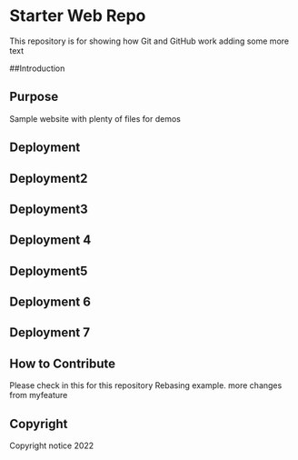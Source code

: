 # Starter Web Repo

This repository is for showing how Git and GitHub work
adding some more text

##Introduction 

## Purpose

Sample website with plenty of files for demos

## Deployment

## Deployment2

## Deployment3

## Deployment 4

## Deployment5

## Deployment 6

## Deployment 7

## How to Contribute
Please check in this for this repository
Rebasing example. more changes from myfeature

## Copyright
Copyright notice 2022